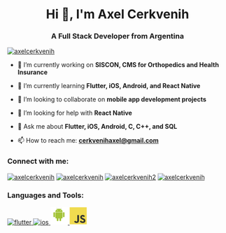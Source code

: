 <h1 align="center">Hi 👋, I'm Axel Cerkvenih</h1>
<h3 align="center">A Full Stack Developer from Argentina</h3>

<p align="left"> <a href="https://twitter.com/axelcrkv" target="blank"><img src="https://img.shields.io/twitter/follow/axelcerkvenih?logo=twitter&style=for-the-badge" alt="axelcerkvenih" /></a> </p>

- 🔭 I’m currently working on **SISCON, CMS for Orthopedics and Health Insurance**

- 🌱 I’m currently learning **Flutter, iOS, Android, and React Native**

- 👯 I’m looking to collaborate on **mobile app development projects**

- 🤝 I’m looking for help with **React Native**

- 💬 Ask me about **Flutter, iOS, Android, C, C++, and SQL**

- 📫 How to reach me: **cerkvenihaxel@gmail.com**

<h3 align="left">Connect with me:</h3>
<p align="left">
<a href="https://twitter.com/axelcerkvenih" target="blank"><img align="center" src="https://raw.githubusercontent.com/rahuldkjain/github-profile-readme-generator/master/src/images/icons/Social/twitter.svg" alt="axelcerkvenih" height="30" width="40" /></a>
<a href="https://linkedin.com/in/axelcerkvenih" target="blank"><img align="center" src="https://raw.githubusercontent.com/rahuldkjain/github-profile-readme-generator/master/src/images/icons/Social/linked-in-alt.svg" alt="axelcerkvenih" height="30" width="40" /></a>
<a href="https://fb.com/axelcerkvenih2" target="blank"><img align="center" src="https://raw.githubusercontent.com/rahuldkjain/github-profile-readme-generator/master/src/images/icons/Social/facebook.svg" alt="axelcerkvenih2" height="30" width="40" /></a>
<a href="https://instagram.com/axelcerkvenih" target="blank"><img align="center" src="https://raw.githubusercontent.com/rahuldkjain/github-profile-readme-generator/master/src/images/icons/Social/instagram.svg" alt="axelcerkvenih" height="30" width="40" /></a>
</p>

<h3 align="left">Languages and Tools:</h3>
<p align="left"> 
<a href="https://flutter.dev" target="_blank"> <img src="https://www.vectorlogo.zone/logos/flutterio/flutterio-icon.svg" alt="flutter" width="40" height="40"/> </a> 
<a href="https://developer.apple.com/ios/" target="_blank"> <img src="https://www.vectorlogo.zone/logos/apple/apple-icon.svg" alt="ios" width="40" height="40"/> </a> 
<a href="https://developer.android.com" target="_blank"> <img src="https://raw.githubusercontent.com/devicons/devicon/master/icons/android/android-original-wordmark.svg" alt="android" width="40" height="40"/> </a> 
<a href="https://www.w3schools.com/js/" target="_blank"> <img src="https://raw.githubusercontent.com/devicons/devicon/master/icons/javascript/javascript-original.svg" alt="javascript" width="40" height="40"/> </a> 
